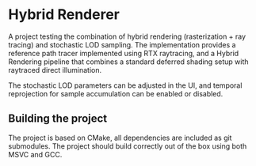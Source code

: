 # Hybrid Renderer

A project testing the combination of hybrid rendering (rasterization + ray tracing) and stochastic LOD sampling. The implementation provides a reference path tracer implemented using RTX raytracing, and a Hybrid Rendering pipeline that combines a standard deferred shading setup with raytraced direct illumination.

The stochastic LOD parameters can be adjusted in the UI, and temporal reprojection for sample accumulation can be enabled or disabled.

## Building the project

The project is based on CMake, all dependencies are included as git submodules. The project should build correctly out of the box using both MSVC and GCC.
